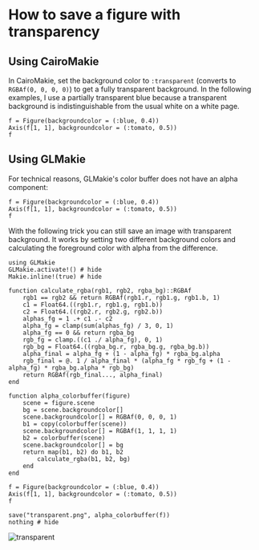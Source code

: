 # How to save a figure with transparency

## Using CairoMakie

In CairoMakie, set the background color to `:transparent` (converts to `RGBAf(0, 0, 0, 0)`) to get a fully transparent background.
In the following examples, I use a partially transparent blue because a transparent background is indistinguishable from the usual white on a white page.

```@figure
f = Figure(backgroundcolor = (:blue, 0.4))
Axis(f[1, 1], backgroundcolor = (:tomato, 0.5))
f
```

## Using GLMakie

For technical reasons, GLMakie's color buffer does not have an alpha component:

```@figure backend=GLMakie
f = Figure(backgroundcolor = (:blue, 0.4))
Axis(f[1, 1], backgroundcolor = (:tomato, 0.5))
f
```

With the following trick you can still save an image with transparent background.
It works by setting two different background colors and calculating the foreground color with alpha from the difference.

```@example
using GLMakie
GLMakie.activate!() # hide
Makie.inline!(true) # hide

function calculate_rgba(rgb1, rgb2, rgba_bg)::RGBAf
    rgb1 == rgb2 && return RGBAf(rgb1.r, rgb1.g, rgb1.b, 1)
    c1 = Float64.((rgb1.r, rgb1.g, rgb1.b))
    c2 = Float64.((rgb2.r, rgb2.g, rgb2.b))
    alphas_fg = 1 .+ c1 .- c2
    alpha_fg = clamp(sum(alphas_fg) / 3, 0, 1)
    alpha_fg == 0 && return rgba_bg
    rgb_fg = clamp.((c1 ./ alpha_fg), 0, 1)
    rgb_bg = Float64.((rgba_bg.r, rgba_bg.g, rgba_bg.b))
    alpha_final = alpha_fg + (1 - alpha_fg) * rgba_bg.alpha
    rgb_final = @. 1 / alpha_final * (alpha_fg * rgb_fg + (1 - alpha_fg) * rgba_bg.alpha * rgb_bg)
    return RGBAf(rgb_final..., alpha_final)
end

function alpha_colorbuffer(figure)
    scene = figure.scene
    bg = scene.backgroundcolor[]
    scene.backgroundcolor[] = RGBAf(0, 0, 0, 1)
    b1 = copy(colorbuffer(scene))
    scene.backgroundcolor[] = RGBAf(1, 1, 1, 1)
    b2 = colorbuffer(scene)
    scene.backgroundcolor[] = bg
    return map(b1, b2) do b1, b2
        calculate_rgba(b1, b2, bg)
    end
end

f = Figure(backgroundcolor = (:blue, 0.4))
Axis(f[1, 1], backgroundcolor = (:tomato, 0.5))
f

save("transparent.png", alpha_colorbuffer(f))
nothing # hide
```

![transparent](./transparent.png)